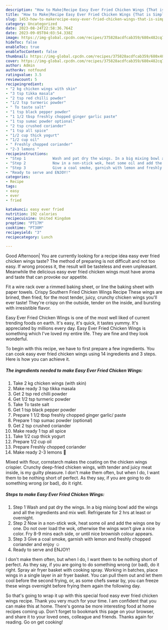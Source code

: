 ```yaml
---
description: "How to Make|Recipe Easy Ever Fried Chicken Wings {That is Simple"
title: "How to Make|Recipe Easy Ever Fried Chicken Wings {That is Simple"
slug: 1453-how-to-makerecipe-easy-ever-fried-chicken-wings-that-is-simple
category: Uncategorized
date: 2023-08-24T22:58:36.764Z
date: 2023-09-05T04:03:54.338Z
image: https://img-global.cpcdn.com/recipes/375828acdfcab359/680x482cq70/easy-ever-fried-chicken-wings-recipe-main-photo.jpg
hideToc: false
enableToc: true
enableTocContent: false
thumbnail: https://img-global.cpcdn.com/recipes/375828acdfcab359/680x482cq70/easy-ever-fried-chicken-wings-recipe-main-photo.jpg
cover: https://img-global.cpcdn.com/recipes/375828acdfcab359/680x482cq70/easy-ever-fried-chicken-wings-recipe-main-photo.jpg
author: Admin
authorAv: notfound
ratingvalue: 3.5
reviewcount: 5
recipeingredient:
- "2 kg chicken wings with skin"
- "3 tsp tikka masala"
- "2 tsp red chilli powder"
- "1/2 tsp turmeric powder"
- " To taste salt"
- "1 tsp black pepper powder"
- "1 1/2 tbsp freshly chopped ginger garlic paste"
- "1 tsp sumac powder optional"
- "2 tsp crushed coriander"
- "1 tsp all spice"
- "1/2 cup thick yogurt"
- "1/2 cup oil"
- " Freshly chopped coriander"
- "2-3 lemons "
recipeinstructions:
- "Step 1            Wash and pat dry the wings. In a big mixing bowl add the wings and all the ingredients and mix well. Refrigerate for 2 hrs at least or overnight."
- "Step 2            Now in a non-stick wok, heat some oil and add the wings one by one. Do not over load the wok, otherwise the wings won’t give a nice color. Fry 8-9 mins each side, or until nice brownish colour appears."
- "Step 3            Give a coal smoke, garnish with lemon and freshly chopped coriander and enjoy ☺️"
- "Ready to serve and ENJOY!"
categories:
- Recipe
tags:
- easy
- ever
- fried

katakunci: easy ever fried 
nutrition: 192 calories
recipecuisine: United Kingdom
preptime: "PT17M"
cooktime: "PT30M"
recipeyield: "3"
recipecategory: Lunch

---
```



Good Afternoon| You are currently looking for a recipe idea easy ever fried chicken wings taste? The method of preparing is not difficult and not too easy. If wrong process it, the result will be tasteless and even unpleasant. Meanwhile the delicious easy ever fried chicken wings must have aroma and taste that can provoke our appetite.





Fit a wire rack over a rimmed baking sheet, or line the baking sheet with paper towels. Crispy Southern Fried Chicken Wings Recipe These wings are brined, then fried, for the most tender, juicy, crunchy chicken wings you&#39;ll ever taste! They&#39;re crispy on the outside, tender on the inside, and bursting with irresistible flavor.

Easy Ever Fried Chicken Wings is one of the most well liked of current trending foods on earth. It's easy, it's quick, it tastes yummy. It's appreciated by millions every day. Easy Ever Fried Chicken Wings is something which I've loved my entire life. They are fine and they look wonderful.


To begin with this recipe, we have to first prepare a few ingredients. You can cook easy ever fried chicken wings using 14 ingredients and 3 steps. Here is how you can achieve it.

<!--inarticleads1-->

##### The ingredients needed to make Easy Ever Fried Chicken Wings:

1. Take 2 kg chicken wings (with skin)
1. Make ready 3 tsp tikka masala
1. Get 2 tsp red chilli powder
1. Get 1/2 tsp turmeric powder
1. Take  To taste salt
1. Get 1 tsp black pepper powder
1. Prepare 1 1/2 tbsp freshly chopped ginger garlic/ paste
1. Prepare 1 tsp sumac powder (optional)
1. Get 2 tsp crushed coriander
1. Make ready 1 tsp all spice
1. Take 1/2 cup thick yogurt
1. Prepare 1/2 cup oil
1. Prepare  Freshly chopped coriander
1. Make ready 2-3 lemons 🍋


Mixed with flour, cornstarch makes the coating on the chicken wings crispier. Crunchy deep-fried chicken wings, with tender and juicy meat inside, is my guilty pleasure. I don&#39;t make them often, but when I do, I want them to be nothing short of perfect. As they say, if you are going to do something wrong (or bad), do it right. 

<!--inarticleads2-->

##### Steps to make Easy Ever Fried Chicken Wings:

1. Step 1            Wash and pat dry the wings. In a big mixing bowl add the wings and all the ingredients and mix well. Refrigerate for 2 hrs at least or overnight.
1. Step 2            Now in a non-stick wok, heat some oil and add the wings one by one. Do not over load the wok, otherwise the wings won’t give a nice color. Fry 8-9 mins each side, or until nice brownish colour appears.
1. Step 3            Give a coal smoke, garnish with lemon and freshly chopped coriander and enjoy ☺️
1. Ready to serve and ENJOY!

I don&#39;t make them often, but when I do, I want them to be nothing short of perfect. As they say, if you are going to do something wrong (or bad), do it right. Spray air fryer basket with cooking spray. Working in batches, place wings in a single layer in air fryer basket. You can pull them out and let them cool before the second frying, or, as some chefs swear by, you can freeze these wings overnight before frying them again the following day. 

So that's going to wrap it up with this special food easy ever fried chicken wings recipe. Thank you very much for your time. I am confident that you can make this at home. There's gonna be more interesting food at home recipes coming up. Don't forget to bookmark this page on your browser, and share it to your loved ones, colleague and friends. Thanks again for reading. Go on get cooking!
